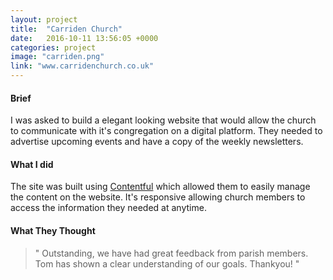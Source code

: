```yaml
---
layout: project
title:  "Carriden Church"
date:   2016-10-11 13:56:05 +0000
categories: project
image: "carriden.png"
link: "www.carridenchurch.co.uk"
---
```


#### Brief

I was asked to build a elegant looking website that would allow the church to communicate with it's congregation on a digital platform. They needed to advertise upcoming events and have a copy of the weekly newsletters.

#### What I did

The site was built using [Contentful](https://www.contentful.com/) which allowed them to easily manage the content on the website. It's responsive allowing church members to access the information they needed at anytime.

#### What They Thought

> " Outstanding, we have had great feedback from parish members. Tom has shown a clear understanding of our goals. Thankyou! "

